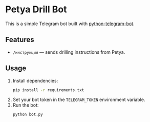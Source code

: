 # Petya Drill Bot

This is a simple Telegram bot built with [python-telegram-bot](https://github.com/python-telegram-bot/python-telegram-bot).

## Features

- `/инструкция` &mdash; sends drilling instructions from Petya.

## Usage

1. Install dependencies:
   ```bash
   pip install -r requirements.txt
   ```
2. Set your bot token in the `TELEGRAM_TOKEN` environment variable.
3. Run the bot:
   ```bash
   python bot.py
   ```
